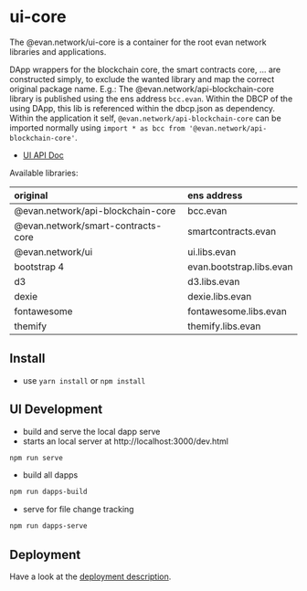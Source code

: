 # ui-core
The @evan.network/ui-core is a container for the root evan network libraries and applications.

DApp wrappers for the blockchain core, the smart contracts core, ... are constructed simply, to exclude the wanted library and map the correct original package name. E.g.: The @evan.network/api-blockchain-core library is published using the ens address `bcc.evan`. Within the DBCP of the using DApp, this lib is referenced within the dbcp.json as dependency. Within the application it self, `@evan.network/api-blockchain-core` can be imported normally using `import * as bcc from '@evan.network/api-blockchain-core'`.

- [UI API Doc](https://ui-docs.readthedocs.io/en/latest/core/index.html)

Available libraries:

| original                           | ens address              |
|:-----------------------------------|:-------------------------|
| @evan.network/api-blockchain-core  | bcc.evan                 |
| @evan.network/smart-contracts-core | smartcontracts.evan      |
| @evan.network/ui                   | ui.libs.evan             |
| bootstrap 4                        | evan.bootstrap.libs.evan |
| d3                                 | d3.libs.evan             |
| dexie                              | dexie.libs.evan          |
| fontawesome                        | fontawesome.libs.evan    |
| themify                            | themify.libs.evan        |

## Install
- use `yarn install` or `npm install`

## UI Development
- build and serve the local dapp serve
- starts an local server at http://localhost:3000/dev.html
```bash
npm run serve
```

- build all dapps
```bash
npm run dapps-build
```

- serve for file change tracking
```bash
npm run dapps-serve
```

## Deployment
Have a look at the [deployment description](https://evannetwork.github.io/dev/deployment).
